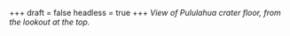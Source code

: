 
+++
draft = false
headless = true
+++
_View of Pululahua crater floor, from the lookout at the top._
